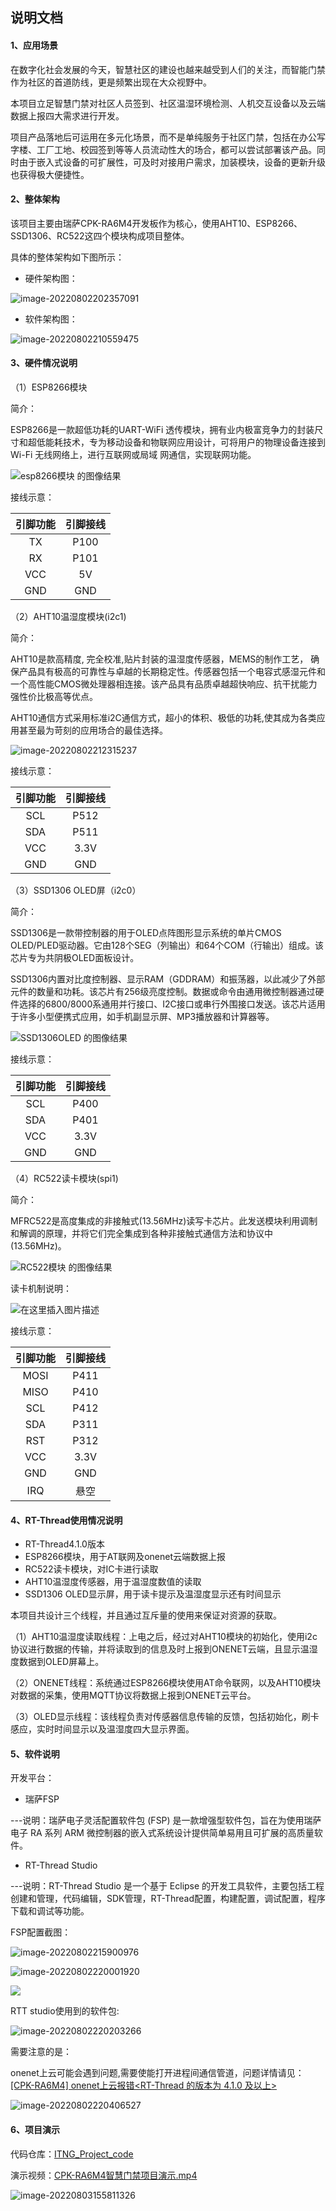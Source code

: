 

## 说明文档

#### 1、应用场景

在数字化社会发展的今天，智慧社区的建设也越来越受到人们的关注，而智能门禁作为社区的首道防线，更是频繁出现在大众视野中。

本项目立足智慧门禁对社区人员签到、社区温湿环境检测、人机交互设备以及云端数据上报四大需求进行开发。

项目产品落地后可运用在多元化场景，而不是单纯服务于社区门禁，包括在办公写字楼、工厂工地、校园签到等等人员流动性大的场合，都可以尝试部署该产品。同时由于嵌入式设备的可扩展性，可及时对接用户需求，加装模块，设备的更新升级也获得极大便捷性。

#### 2、整体架构

该项目主要由瑞萨CPK-RA6M4开发板作为核心，使用AHT10、ESP8266、SSD1306、RC522这四个模块构成项目整体。

具体的整体架构如下图所示：

* 硬件架构图：

![image-20220802202357091](https://raw.githubusercontent.com/kurisaW/picbed/main/img/202208022023168.png)

* 软件架构图：

![image-20220802210559475](https://raw.githubusercontent.com/kurisaW/picbed/main/img/202208022105544.png)

#### 3、硬件情况说明

（1）ESP8266模块

简介：

ESP8266是一款超低功耗的UART-WiFi 透传模块，拥有业内极富竞争力的封装尺寸和超低能耗技术，专为移动设备和物联网应用设计，可将用户的物理设备连接到Wi-Fi 无线网络上，进行互联网或局域 网通信，实现联网功能。

![esp8266模块 的图像结果](https://raw.githubusercontent.com/kurisaW/picbed/main/img/202208022121337.jpeg)

接线示意：

| 引脚功能 | 引脚接线 |
| :------: | :------: |
|    TX    |   P100   |
|    RX    |   P101   |
|   VCC    |    5V    |
|   GND    |   GND    |



（2）AHT10温湿度模块(i2c1)

简介：

AHT10是款高精度, 完全校准,贴片封装的温湿度传感器，MEMS的制作工艺， 确保产品具有极高的可靠性与卓越的长期稳定性。传感器包括一个电容式感湿元件和一个高性能CMOS微处理器相连接。该产品具有品质卓越超快响应、抗干扰能力强性价比极高等优点。

AHT10通信方式采用标准i2C通信方式，超小的体积、极低的功耗,使其成为各类应用甚至最为苛刻的应用场合的最佳选择。

![image-20220802212315237](https://raw.githubusercontent.com/kurisaW/picbed/main/img/202208022123281.png)

接线示意：

| 引脚功能 | 引脚接线 |
| :------: | :------: |
|   SCL    |   P512   |
|   SDA    |   P511   |
|   VCC    |   3.3V   |
|   GND    |   GND    |



（3）SSD1306 OLED屏（i2c0）

简介：

SSD1306是一款带控制器的用于OLED点阵图形显示系统的单片CMOS OLED/PLED驱动器。它由128个SEG（列输出）和64个COM（行输出）组成。该芯片专为共阴极OLED面板设计。

SSD1306内置对比度控制器、显示RAM（GDDRAM）和振荡器，以此减少了外部元件的数量和功耗。该芯片有256级亮度控制。数据或命令由通用微控制器通过硬件选择的6800/8000系通用并行接口、I2C接口或串行外围接口发送。该芯片适用于许多小型便携式应用，如手机副显示屏、MP3播放器和计算器等。

![SSD1306OLED 的图像结果](https://raw.githubusercontent.com/kurisaW/picbed/main/img/202208022137197.jpeg)

接线示意：

| 引脚功能 | 引脚接线 |
| :------: | :------: |
|   SCL    |   P400   |
|   SDA    |   P401   |
|   VCC    |   3.3V   |
|   GND    |   GND    |



（4）RC522读卡模块(spi1)

简介：

MFRC522是高度集成的非接触式(13.56MHz)读写卡芯片。此发送模块利用调制和解调的原理，并将它们完全集成到各种非接触式通信方法和协议中(13.56MHz)。

![RC522模块 的图像结果](https://raw.githubusercontent.com/kurisaW/picbed/main/img/202208022141624.jpeg)

读卡机制说明：

![在这里插入图片描述](https://raw.githubusercontent.com/kurisaW/picbed/main/img/202208022147385.png)

接线示意：

| 引脚功能 | 引脚接线 |
| :------: | :------: |
|   MOSI   |   P411   |
|   MISO   |   P410   |
|   SCL    |   P412   |
|   SDA    |   P311   |
|   RST    |   P312   |
|   VCC    |   3.3V   |
|   GND    |   GND    |
|   IRQ    |   悬空   |



#### 4、RT-Thread使用情况说明

* RT-Thread4.1.0版本
* ESP8266模块，用于AT联网及onenet云端数据上报
* RC522读卡模块，对IC卡进行读取
* AHT10温湿度传感器，用于温湿度数值的读取
* SSD1306 OLED显示屏，用于读卡提示及温湿度显示还有时间显示



本项目共设计三个线程，并且通过互斥量的使用来保证对资源的获取。

（1）AHT10温湿度读取线程：上电之后，经过对AHT10模块的初始化，使用i2c协议进行数据的传输，并将读取到的信息及时上报到ONENET云端，且显示温湿度数据到OLED屏幕上。

（2）ONENET线程：系统通过ESP8266模块使用AT命令联网，以及AHT10模块对数据的采集，使用MQTT协议将数据上报到ONENET云平台。

（3）OLED显示线程：该线程负责对传感器信息传输的反馈，包括初始化，刷卡感应，实时时间显示以及温湿度四大显示界面。



#### 5、软件说明

开发平台：

* 瑞萨FSP

---说明：瑞萨电子灵活配置软件包 (FSP) 是一款增强型软件包，旨在为使用瑞萨电子 RA 系列 ARM 微控制器的嵌入式系统设计提供简单易用且可扩展的高质量软件。



* RT-Thread Studio

---说明：RT-Thread Studio 是一个基于 Eclipse 的开发工具软件，主要包括工程创建和管理，代码编辑，SDK管理，RT-Thread配置，构建配置，调试配置，程序下载和调试等功能。



FSP配置截图：

![image-20220802215900976](https://raw.githubusercontent.com/kurisaW/picbed/main/img/202208022159278.png)

![image-20220802220001920](https://raw.githubusercontent.com/kurisaW/picbed/main/img/202208022200987.png)

![](https://raw.githubusercontent.com/kurisaW/picbed/main/img/202208022200987.png)



RTT studio使用到的软件包:

![image-20220802220203266](https://raw.githubusercontent.com/kurisaW/picbed/main/img/202208022202359.png)

需要注意的是：

onenet上云可能会遇到问题,需要使能打开进程间通信管道，问题详情请见：[[CPK-RA6M4] onenet上云报错<RT-Thread 的版本为 4.1.0 及以上>](https://github.com/RT-Thread/rt-thread/issues/6188)

![image-20220802220406527](https://raw.githubusercontent.com/kurisaW/picbed/main/img/202208022204592.png)



#### 6、项目演示

代码仓库：[ITNG_Project_code](https://github.com/kurisaW/Project_hosting/tree/main/ITNG_Project/ITNG_Project_code)

演示视频：[CPK-RA6M4智慧门禁项目演示.mp4](https://github.com/kurisaW/Project_hosting/blob/main/ITNG_Project/CPK-RA6M4%E6%99%BA%E6%85%A7%E9%97%A8%E7%A6%81%E9%A1%B9%E7%9B%AE%E6%BC%94%E7%A4%BA.mp4)

![image-20220803155811326](https://raw.githubusercontent.com/kurisaW/picbed/main/img/202208031558134.png)
